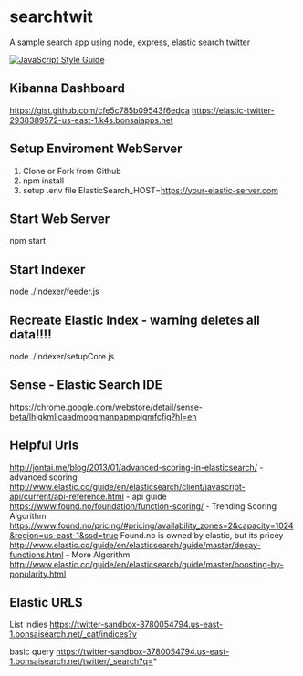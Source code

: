 # searchtwit
A sample search app using node, express, elastic search twitter

[![JavaScript Style Guide](https://img.shields.io/badge/code_style-standard-brightgreen.svg)](https://standardjs.com)

## Kibanna Dashboard
https://gist.github.com/cfe5c785b09543f6edca
https://elastic-twitter-2938389572-us-east-1.k4s.bonsaiapps.net

## Setup Enviroment WebServer
1. Clone or Fork from Github
1. npm install
1. setup .env file ElasticSearch_HOST=https://your-elastic-server.com

## Start Web Server
npm start

## Start Indexer
node ./indexer/feeder.js

## Recreate Elastic Index - warning deletes all data!!!!
node ./indexer/setupCore.js

## Sense - Elastic Search IDE
https://chrome.google.com/webstore/detail/sense-beta/lhjgkmllcaadmopgmanpapmpjgmfcfig?hl=en

## Helpful Urls
http://jontai.me/blog/2013/01/advanced-scoring-in-elasticsearch/ - advanced scoring
http://www.elastic.co/guide/en/elasticsearch/client/javascript-api/current/api-reference.html - api guide
https://www.found.no/foundation/function-scoring/ - Trending Scoring Algorithm
https://www.found.no/pricing/#pricing/availability_zones=2&capacity=1024&region=us-east-1&ssd=true Found.no is owned by elastic, but its pricey
http://www.elastic.co/guide/en/elasticsearch/guide/master/decay-functions.html - More Algorithm
http://www.elastic.co/guide/en/elasticsearch/guide/master/boosting-by-popularity.html


## Elastic URLS
List indies https://twitter-sandbox-3780054794.us-east-1.bonsaisearch.net/_cat/indices?v

basic query https://twitter-sandbox-3780054794.us-east-1.bonsaisearch.net/twitter/_search?q=*